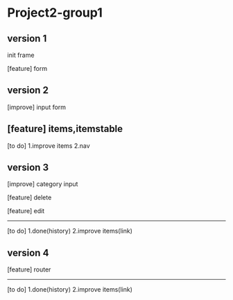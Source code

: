 

# Project2-group1 #

##  version 1 ##

  init frame

  [feature] form

##  version 2 ##

[improve] input form


[feature] items,itemstable
  -------------
  [to do]
  1.improve items
  2.nav

## version 3 ##


[improve] category input

  [feature] delete

  [feature] edit

  --------------
  [to do]
  1.done(history)
  2.improve items(link)


## version 4 ##

[feature] router  

------------------
[to do]
  1.done(history)
  2.improve items(link)